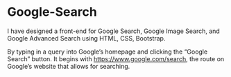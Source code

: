 # Google-Search

I have designed a front-end for Google Search, Google Image Search, and Google Advanced Search using HTML, CSS, Bootstrap.

By typing in a query into Google’s homepage and clicking the “Google Search” button. It begins with https://www.google.com/search, the route on Google’s website that allows for searching.
